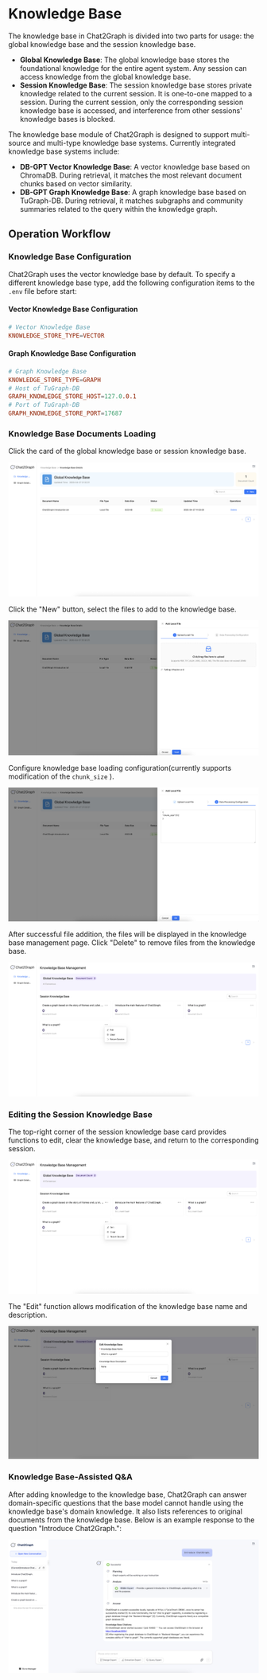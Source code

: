 # Knowledge Base

The knowledge base in Chat2Graph is divided into two parts for usage: the global knowledge base and the session knowledge base.

+ **Global Knowledge Base**: The global knowledge base stores the foundational knowledge for the entire agent system. Any session can access knowledge from the global knowledge base.
+ **Session Knowledge Base**: The session knowledge base stores private knowledge related to the current session. It is one-to-one mapped to a session. During the current session, only the corresponding session knowledge base is accessed, and interference from other sessions' knowledge bases is blocked.

The knowledge base module of Chat2Graph is designed to support multi-source and multi-type knowledge base systems. Currently integrated knowledge base systems include:

+ **DB-GPT Vector Knowledge Base**: A vector knowledge base based on ChromaDB. During retrieval, it matches the most relevant document chunks based on vector similarity.
+ **DB-GPT Graph Knowledge Base**: A graph knowledge base based on TuGraph-DB. During retrieval, it matches subgraphs and community summaries related to the query within the knowledge graph.

## Operation Workflow

### Knowledge Base Configuration

Chat2Graph uses the vector knowledge base by default. To specify a different knowledge base type, add the following configuration items to the `.env` file before start:

#### Vector Knowledge Base Configuration

```toml
# Vector Knowledge Base
KNOWLEDGE_STORE_TYPE=VECTOR
```

#### Graph Knowledge Base Configuration

```toml
# Graph Knowledge Base
KNOWLEDGE_STORE_TYPE=GRAPH
# Host of TuGraph-DB
GRAPH_KNOWLEDGE_STORE_HOST=127.0.0.1
# Port of TuGraph-DB
GRAPH_KNOWLEDGE_STORE_PORT=17687
```

### Knowledge Base Documents Loading

Click the card of the global knowledge base or session knowledge base.

![](../../asset/image/kb-mng.png)

Click the "New" button, select the files to add to the knowledge base.

![](../../asset/image/kb-upload.png)

Configure knowledge base loading configuration(currently supports modification of the `chunk_size` ).

![](../../asset/image/kb-config.png)

After successful file addition, the files will be displayed in the knowledge base management page. Click "Delete" to remove files from the knowledge base.

![](../../asset/image/kb-delete.png)

### Editing the Session Knowledge Base

The top-right corner of the session knowledge base card provides functions to edit, clear the knowledge base, and return to the corresponding session.

![](../../asset/image/kb-edit.png)

The "Edit" function allows modification of the knowledge base name and description.

![](../../asset/image/kb-rename.png)

### Knowledge Base-Assisted Q&A

After adding knowledge to the knowledge base, Chat2Graph can answer domain-specific questions that the base model cannot handle using the knowledge base's domain knowledge. It also lists references to original documents from the knowledge base. Below is an example response to the question "Introduce Chat2Graph.":

![](../../asset/image/kb-qa.png)
